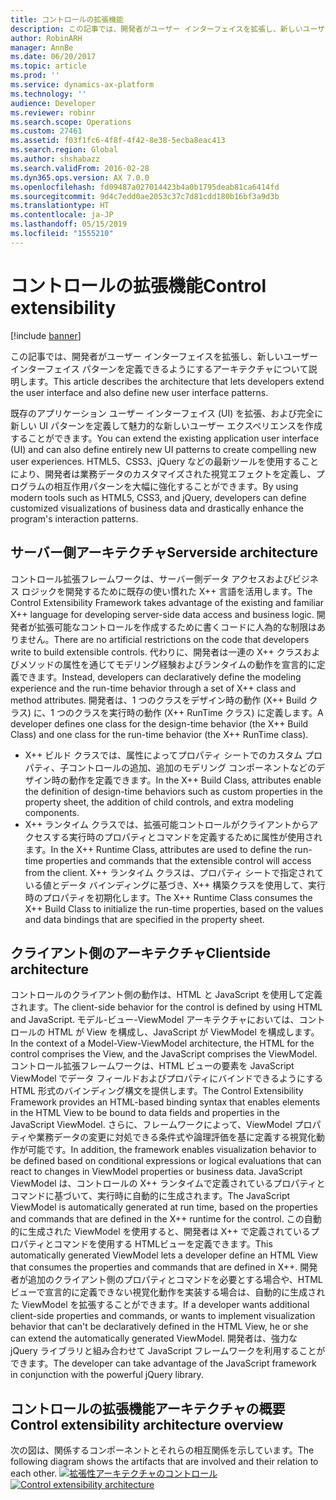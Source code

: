```yaml
---
title: コントロールの拡張機能
description: この記事では、開発者がユーザー インターフェイスを拡張し、新しいユーザー インターフェイス パターンを定義できるようにするアーキテクチャについて説明します。
author: RobinARH
manager: AnnBe
ms.date: 06/20/2017
ms.topic: article
ms.prod: ''
ms.service: dynamics-ax-platform
ms.technology: ''
audience: Developer
ms.reviewer: robinr
ms.search.scope: Operations
ms.custom: 27461
ms.assetid: f03f1fc6-4f8f-4f42-8e38-5ecba8eac413
ms.search.region: Global
ms.author: shshabazz
ms.search.validFrom: 2016-02-28
ms.dyn365.ops.version: AX 7.0.0
ms.openlocfilehash: fd09487a027014423b4a0b1795deab81ca6414fd
ms.sourcegitcommit: 9d4c7edd0ae2053c37c7d81cdd180b16bf3a9d3b
ms.translationtype: HT
ms.contentlocale: ja-JP
ms.lasthandoff: 05/15/2019
ms.locfileid: "1555210"
---
```

# <a name="control-extensibility"></a><span data-ttu-id="0382c-103">コントロールの拡張機能</span><span class="sxs-lookup"><span data-stu-id="0382c-103">Control extensibility</span></span>

[!include [banner](../includes/banner.md)]

<span data-ttu-id="0382c-104">この記事では、開発者がユーザー インターフェイスを拡張し、新しいユーザー インターフェイス パターンを定義できるようにするアーキテクチャについて説明します。</span><span class="sxs-lookup"><span data-stu-id="0382c-104">This article describes the architecture that lets developers extend the user interface and also define new user interface patterns.</span></span> 

<span data-ttu-id="0382c-105">既存のアプリケーション ユーザー インターフェイス (UI) を拡張、および完全に新しい UI パターンを定義して魅力的な新しいユーザー エクスペリエンスを作成することができます。</span><span class="sxs-lookup"><span data-stu-id="0382c-105">You can extend the existing application user interface (UI) and can also define entirely new UI patterns to create compelling new user experiences.</span></span> <span data-ttu-id="0382c-106">HTML5、CSS3、jQuery などの最新ツールを使用することにより、開発者は業務データのカスタマイズされた視覚エフェクトを定義し、プログラムの相互作用パターンを大幅に強化することができます。</span><span class="sxs-lookup"><span data-stu-id="0382c-106">By using modern tools such as HTML5, CSS3, and jQuery, developers can define customized visualizations of business data and drastically enhance the program's interaction patterns.</span></span>

## <a name="serverside-architecture"></a><span data-ttu-id="0382c-107">サーバー側アーキテクチャ</span><span class="sxs-lookup"><span data-stu-id="0382c-107">Serverside architecture</span></span>
<span data-ttu-id="0382c-108">コントロール拡張フレームワークは、サーバー側データ アクセスおよびビジネス ロジックを開発するために既存の使い慣れた X++ 言語を活用します。</span><span class="sxs-lookup"><span data-stu-id="0382c-108">The Control Extensibility Framework takes advantage of the existing and familiar X++ language for developing server-side data access and business logic.</span></span> <span data-ttu-id="0382c-109">開発者が拡張可能なコントロールを作成するために書くコードに人為的な制限はありません。</span><span class="sxs-lookup"><span data-stu-id="0382c-109">There are no artificial restrictions on the code that developers write to build extensible controls.</span></span> <span data-ttu-id="0382c-110">代わりに、開発者は一連の X++ クラスおよびメソッドの属性を通じてモデリング経験およびランタイムの動作を宣言的に定義できます。</span><span class="sxs-lookup"><span data-stu-id="0382c-110">Instead, developers can declaratively define the modeling experience and the run-time behavior through a set of X++ class and method attributes.</span></span> <span data-ttu-id="0382c-111">開発者は、1 つのクラスをデザイン時の動作 (X++ Build クラス) に、1 つのクラスを実行時の動作 (X++ RunTime クラス) に定義します。</span><span class="sxs-lookup"><span data-stu-id="0382c-111">A developer defines one class for the design-time behavior (the X++ Build Class) and one class for the run-time behavior (the X++ RunTime class).</span></span>

-   <span data-ttu-id="0382c-112">X++ ビルド クラスでは、属性によってプロパティ シートでのカスタム プロパティ、子コントロールの追加、追加のモデリング コンポーネントなどのデザイン時の動作を定義できます。</span><span class="sxs-lookup"><span data-stu-id="0382c-112">In the X++ Build Class, attributes enable the definition of design-time behaviors such as custom properties in the property sheet, the addition of child controls, and extra modeling components.</span></span>
-   <span data-ttu-id="0382c-113">X++ ランタイム クラスでは、拡張可能コントロールがクライアントからアクセスする実行時のプロパティとコマンドを定義するために属性が使用されます。</span><span class="sxs-lookup"><span data-stu-id="0382c-113">In the X++ Runtime Class, attributes are used to define the run-time properties and commands that the extensible control will access from the client.</span></span> <span data-ttu-id="0382c-114">X++ ランタイム クラスは、プロパティ シートで指定されている値とデータ バインディングに基づき、X++ 構築クラスを使用して、実行時のプロパティを初期化します。</span><span class="sxs-lookup"><span data-stu-id="0382c-114">The X++ Runtime Class consumes the X++ Build Class to initialize the run-time properties, based on the values and data bindings that are specified in the property sheet.</span></span>

## <a name="clientside-architecture"></a><span data-ttu-id="0382c-115">クライアント側のアーキテクチャ</span><span class="sxs-lookup"><span data-stu-id="0382c-115">Clientside architecture</span></span>
<span data-ttu-id="0382c-116">コントロールのクライアント側の動作は、HTML と JavaScript を使用して定義されます。</span><span class="sxs-lookup"><span data-stu-id="0382c-116">The client-side behavior for the control is defined by using HTML and JavaScript.</span></span> <span data-ttu-id="0382c-117">モデル-ビュー-ViewModel アーキテクチャにおいては、コントロールの HTML が View を構成し、JavaScript が ViewModel を構成します。</span><span class="sxs-lookup"><span data-stu-id="0382c-117">In the context of a Model-View-ViewModel architecture, the HTML for the control comprises the View, and the JavaScript comprises the ViewModel.</span></span> <span data-ttu-id="0382c-118">コントロール拡張フレームワークは、HTML ビューの要素を JavaScript ViewModel でデータ フィールドおよびプロパティにバインドできるようにする HTML 形式のバインディング構文を提供します。</span><span class="sxs-lookup"><span data-stu-id="0382c-118">The Control Extensibility Framework provides an HTML-based binding syntax that enables elements in the HTML View to be bound to data fields and properties in the JavaScript ViewModel.</span></span> <span data-ttu-id="0382c-119">さらに、フレームワークによって、ViewModel プロパティや業務データの変更に対処できる条件式や論理評価を基に定義する視覚化動作が可能です。</span><span class="sxs-lookup"><span data-stu-id="0382c-119">In addition, the framework enables visualization behavior to be defined based on conditional expressions or logical evaluations that can react to changes in ViewModel properties or business data.</span></span> <span data-ttu-id="0382c-120">JavaScript ViewModel は、コントロールの X++ ランタイムで定義されているプロパティとコマンドに基づいて、実行時に自動的に生成されます。</span><span class="sxs-lookup"><span data-stu-id="0382c-120">The JavaScript ViewModel is automatically generated at run time, based on the properties and commands that are defined in the X++ runtime for the control.</span></span> <span data-ttu-id="0382c-121">この自動的に生成された ViewModel を使用すると、開発者は X++ で定義されているプロパティとコマンドを使用する HTMLビューを定義できます。</span><span class="sxs-lookup"><span data-stu-id="0382c-121">This automatically generated ViewModel lets a developer define an HTML View that consumes the properties and commands that are defined in X++.</span></span> <span data-ttu-id="0382c-122">開発者が追加のクライアント側のプロパティとコマンドを必要とする場合や、HTML ビューで宣言的に定義できない視覚化動作を実装する場合は、自動的に生成された ViewModel を拡張することができます。</span><span class="sxs-lookup"><span data-stu-id="0382c-122">If a developer wants additional client-side properties and commands, or wants to implement visualization behavior that can't be declaratively defined in the HTML View, he or she can extend the automatically generated ViewModel.</span></span> <span data-ttu-id="0382c-123">開発者は、強力な jQuery ライブラリと組み合わせて JavaScript フレームワークを利用することができます。</span><span class="sxs-lookup"><span data-stu-id="0382c-123">The developer can take advantage of the JavaScript framework in conjunction with the powerful jQuery library.</span></span>

## <a name="control-extensibility-architecture-overview"></a><span data-ttu-id="0382c-124">コントロールの拡張機能アーキテクチャの概要</span><span class="sxs-lookup"><span data-stu-id="0382c-124">Control extensibility architecture overview</span></span>
<span data-ttu-id="0382c-125">次の図は、関係するコンポーネントとそれらの相互関係を示しています。</span><span class="sxs-lookup"><span data-stu-id="0382c-125">The following diagram shows the artifacts that are involved and their relation to each other.</span></span> <span data-ttu-id="0382c-126">[![拡張性アーキテクチャのコントロール](./media/extensibilitycontrolarchitecture.png)](./media/extensibilitycontrolarchitecture.png)</span><span class="sxs-lookup"><span data-stu-id="0382c-126">[![Control extensibility architecture](./media/extensibilitycontrolarchitecture.png)](./media/extensibilitycontrolarchitecture.png)</span></span>





